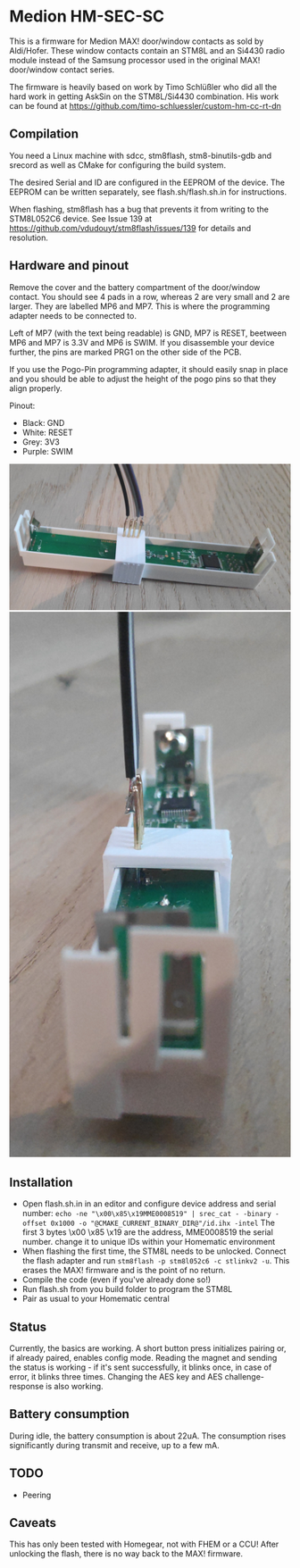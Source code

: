 # Medion HM-SEC-SC

This is a firmware for Medion MAX! door/window contacts as sold by Aldi/Hofer.
These window contacts contain an STM8L and an Si4430 radio module instead of 
the Samsung processor used in the original MAX! door/window contact series.

The firmware is heavily based on work by Timo Schlüßler who did all the hard
work in getting AskSin on the STM8L/Si4430 combination. His work can be found
at https://github.com/timo-schluessler/custom-hm-cc-rt-dn

## Compilation

You need a Linux machine with sdcc, stm8flash, stm8-binutils-gdb and srecord as
well as CMake for configuring the build system.

The desired Serial and ID are configured in the EEPROM of the device. The EEPROM
can be written separately, see flash.sh/flash.sh.in for instructions.

When flashing, stm8flash has a bug that prevents it from writing to the STM8L052C6
device. See Issue 139 at https://github.com/vdudouyt/stm8flash/issues/139 for
details and resolution.

## Hardware and pinout

Remove the cover and the battery compartment of the door/window contact. You should
see 4 pads in a row, whereas 2 are very small and 2 are larger. They are labelled
MP6 and MP7. This is where the programming adapter needs to be connected to.

Left of MP7 (with the text being readable) is GND, MP7 is RESET, beetween MP6
and MP7 is 3.3V and MP6 is SWIM. If you disassemble your device further, the pins
are marked PRG1 on the other side of the PCB.

If you use the Pogo-Pin programming adapter, it should easily snap in place and
you should be able to adjust the height of the pogo pins so that they align properly.

Pinout:

  - Black: GND
  - White: RESET
  - Grey: 3V3
  - Purple: SWIM

![Pogo Pin Adapter 1](images/IMG_20210823_163050.jpg)
![Pogo Pin Adapter 2](images/IMG_20210823_163105.jpg)

## Installation

  - Open flash.sh.in in an editor and configure device address and serial number:
  `echo -ne "\x00\x85\x19MME0008519" | srec_cat - -binary -offset 0x1000 -o "@CMAKE_CURRENT_BINARY_DIR@"/id.ihx -intel`
  The first 3 bytes \x00 \x85 \x19 are the address, MME0008519 the serial number.
  change it to unique IDs within your Homematic environment
  - When flashing the first time, the STM8L needs to be unlocked. Connect the flash
  adapter and run `stm8flash -p stm8l052c6 -c stlinkv2 -u`. This erases the MAX! firmware
  and is the point of no return.
  - Compile the code (even if you've already done so!)
  - Run flash.sh from you build folder to program the STM8L
  - Pair as usual to your Homematic central

## Status

Currently, the basics are working. A short button press initializes pairing
or, if already paired, enables config mode. Reading the magnet and sending
the status is working - if it's sent successfully, it blinks once, in case
of error, it blinks three times. 
Changing the AES key and AES challenge-response is also working.

## Battery consumption

During idle, the battery consumption is about 22uA. The consumption rises significantly
during transmit and receive, up to a few mA.

## TODO

  - Peering

## Caveats

This has only been tested with Homegear, not with FHEM or a CCU!
After unlocking the flash, there is no way back to the MAX! firmware.
